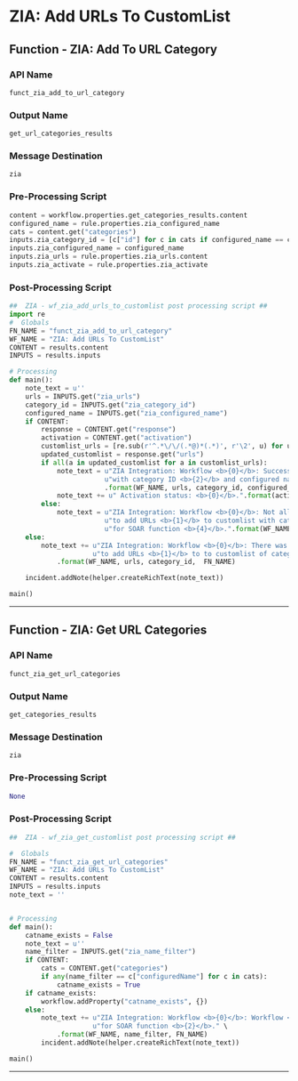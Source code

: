 <!--
    DO NOT MANUALLY EDIT THIS FILE
    THIS FILE IS AUTOMATICALLY GENERATED WITH resilient-circuits codegen
-->

# ZIA: Add URLs To CustomList

## Function - ZIA: Add To URL Category

### API Name
`funct_zia_add_to_url_category`

### Output Name
`get_url_categories_results`

### Message Destination
`zia`

### Pre-Processing Script
```python
content = workflow.properties.get_categories_results.content
configured_name = rule.properties.zia_configured_name
cats = content.get("categories")
inputs.zia_category_id = [c["id"] for c in cats if configured_name == c["configuredName"]][0]
inputs.zia_configured_name = configured_name
inputs.zia_urls = rule.properties.zia_urls.content
inputs.zia_activate = rule.properties.zia_activate
```

### Post-Processing Script
```python
##  ZIA - wf_zia_add_urls_to_customlist post processing script ##
import re
#  Globals
FN_NAME = "funct_zia_add_to_url_category"
WF_NAME = "ZIA: Add URLs To CustomList"
CONTENT = results.content
INPUTS = results.inputs

# Processing
def main():
    note_text = u''
    urls = INPUTS.get("zia_urls")
    category_id = INPUTS.get("zia_category_id")
    configured_name = INPUTS.get("zia_configured_name")
    if CONTENT:
        response = CONTENT.get("response")
        activation = CONTENT.get("activation")
        customlist_urls = [re.sub(r'^.*\/\/(.*@)*(.*)', r'\2', u) for u in re.split("\s+|,", urls)]
        updated_customlist = response.get("urls")
        if all(a in updated_customlist for a in customlist_urls):
            note_text = u"ZIA Integration: Workflow <b>{0}</b>: Successfully added URLs <b>{1}</b> to customlist "\
                        u"with category ID <b>{2}</b> and configured name <b>{3}</b> for SOAR function <b>{4}</b>."\
                        .format(WF_NAME, urls, category_id, configured_name, FN_NAME)
            note_text += u" Activation status: <b>{0}</b>.".format(activation["status"])
        else:
            note_text = u"ZIA Integration: Workflow <b>{0}</b>: Not all urls added while attempting "\
                        u"to add URLs <b>{1}</b> to customlist with category ID <b>{2}</b> and configured name <b>{3}</b> "\
                        u"for SOAR function <b>{4}</b>.".format(WF_NAME, urls, category_id,  FN_NAME)
    else:
        note_text += u"ZIA Integration: Workflow <b>{0}</b>: There was <b>no</b> result returned while attempting "\
                     u"to add URLs <b>{1}</b> to to customlist of category ID <b>{2}</b> for SOAR function <b>{2}</b>."\
            .format(WF_NAME, urls, category_id,  FN_NAME)

    incident.addNote(helper.createRichText(note_text))

main()
```

---

## Function - ZIA: Get URL Categories

### API Name
`funct_zia_get_url_categories`

### Output Name
`get_categories_results`

### Message Destination
`zia`

### Pre-Processing Script
```python
None
```

### Post-Processing Script
```python
##  ZIA - wf_zia_get_customlist post processing script ##

#  Globals
FN_NAME = "funct_zia_get_url_categories"
WF_NAME = "ZIA: Add URLs To CustomList"
CONTENT = results.content
INPUTS = results.inputs
note_text = ''


# Processing
def main():
    catname_exists = False
    note_text = u''
    name_filter = INPUTS.get("zia_name_filter")
    if CONTENT:
        cats = CONTENT.get("categories")
        if any(name_filter == c["configuredName"] for c in cats):
            catname_exists = True
    if catname_exists:
        workflow.addProperty("catname_exists", {})
    else:
        note_text += u"ZIA Integration: Workflow <b>{0}</b>: Workflow <b>{0}</b>: The category nmae  <b>{1}</b> was not found " \
                     u"for SOAR function <b>{2}</b>." \
            .format(WF_NAME, name_filter, FN_NAME)
        incident.addNote(helper.createRichText(note_text))

main()

```

---

